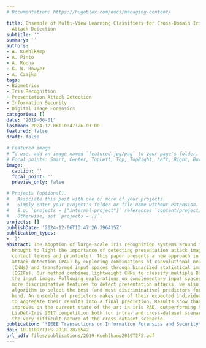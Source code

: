 ```yaml
---
# Documentation: https://hugoblox.com/docs/managing-content/

title: Ensemble of Multi-View Learning Classifiers for Cross-Domain Iris Presentation
  Attack Detection
subtitle: ''
summary: ''
authors:
- A. Kuehlkamp
- A. Pinto
- A. Rocha
- K. W. Bowyer
- A. Czajka
tags:
- Biometrics
- Iris Recognition
- Presentation Attack Detection
- Information Security
- Digital Image Forensics
categories: []
date: '2019-06-01'
lastmod: 2024-12-06T10:47:26-03:00
featured: false
draft: false

# Featured image
# To use, add an image named `featured.jpg/png` to your page's folder.
# Focal points: Smart, Center, TopLeft, Top, TopRight, Left, Right, BottomLeft, Bottom, BottomRight.
image:
  caption: ''
  focal_point: ''
  preview_only: false

# Projects (optional).
#   Associate this post with one or more of your projects.
#   Simply enter your project's folder or file name without extension.
#   E.g. `projects = ["internal-project"]` references `content/project/deep-learning/index.md`.
#   Otherwise, set `projects = []`.
projects: []
publishDate: '2024-12-06T13:47:26.396415Z'
publication_types:
- '2'
abstract: The adoption of large-scale iris recognition systems around the world has
  brought to light the importance of detecting presentation attack images (textured
  contact lenses and printouts). This paper presents a new approach in iris presentation
  attack detection (PAD) by exploring combinations of convolutional neural networks
  (CNNs) and transformed input spaces through binarized statistical image features
  (BSIFs). Our method combines lightweight CNNs to classify multiple BSIF views of
  the input image. Following explorations on complementary input spaces leading to
  more discriminative features to detect presentation attacks, we also propose an
  algorithm to select the best (and most discriminative) predictors for the task at
  hand. An ensemble of predictors makes use of their expected individual performances
  to aggregate their results into a final prediction. Results show that this technique
  improves on the current state of the art in iris PAD, outperforming the winner of
  LivDet-Iris 2017 competition both for intra- and cross-dataset scenarios, and illustrating
  the very difficult nature of the cross-dataset scenario.
publication: '*IEEE Transactions on Information Forensics and Security*'
doi: 10.1109/TIFS.2018.2878542
url_pdf: files/publications/2019-Kuehlkamp2019TIFS.pdf
---
```

